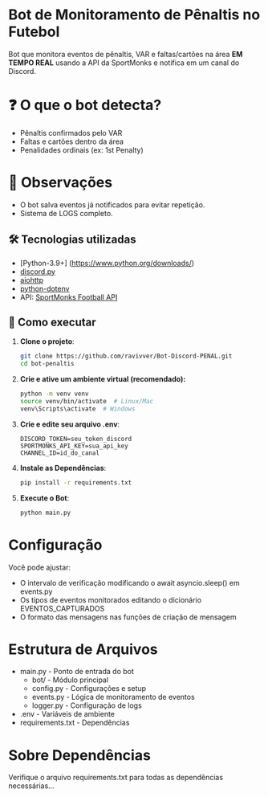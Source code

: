 # Bot de Monitoramento de Pênaltis no Futebol
Bot que monitora eventos de pênaltis, VAR e faltas/cartões na área **EM TEMPO REAL** usando a API da SportMonks e notifica em um canal do Discord.

# ❓ **O que o bot detecta?**
+ Pênaltis confirmados pelo VAR
+ Faltas e cartões dentro da área
+ Penalidades ordinais (ex: 1st Penalty)

# 🧠 Observações
+ O bot salva eventos já notificados para evitar repetição.
+ Sistema de LOGS completo.

## 🛠 Tecnologias utilizadas

- [Python-3.9+] (https://www.python.org/downloads/)
- [discord.py](https://discordpy.readthedocs.io/)
- [aiohttp](https://docs.aiohttp.org/)
- [python-dotenv](https://github.com/theskumar/python-dotenv)
- API: [SportMonks Football API](https://sportmonks.com)



## 🚀 Como executar

1. **Clone o projeto**:
   ```bash
   git clone https://github.com/ravivver/Bot-Discord-PENAL.git
   cd bot-penaltis

2. **Crie e ative um ambiente virtual (recomendado):**
    ```bash
    python -m venv venv
    source venv/bin/activate  # Linux/Mac
    venv\Scripts\activate  # Windows

3. **Crie e edite seu arquivo .env**:
    ```env
    DISCORD_TOKEN=seu_token_discord
    SPORTMONKS_API_KEY=sua_api_key
    CHANNEL_ID=id_do_canal

4. **Instale as Dependências**:
    ```bash
    pip install -r requirements.txt
   
5. **Execute o Bot**:
    ```bash
    python main.py

# Configuração

Você pode ajustar:

+ O intervalo de verificação modificando o await asyncio.sleep() em events.py
+ Os tipos de eventos monitorados editando o dicionário EVENTOS_CAPTURADOS
+ O formato das mensagens nas funções de criação de mensagem

# Estrutura de Arquivos
+ main.py - Ponto de entrada do bot
    + bot/ - Módulo principal
    + config.py - Configurações e setup
    + events.py - Lógica de monitoramento de eventos
    + logger.py - Configuração de logs
+ .env - Variáveis de ambiente
+ requirements.txt - Dependências

# Sobre Dependências
Verifique o arquivo requirements.txt para todas as dependências necessárias...
